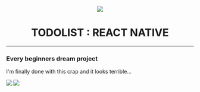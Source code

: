 
<p align="center">
  <img src="https://external-content.duckduckgo.com/iu/?u=https%3A%2F%2Ftse1.mm.bing.net%2Fth%3Fid%3DOIP.Rq0xfnZCnCiOkeman7dPagHaEk%26pid%3DApi&f=1">
</p>

<h1 align="center">
  TODOLIST : REACT NATIVE
 </h1>

--------------------------------------------------------------------




### Every beginners dream project


I'm finally done with this crap and it looks terrible...


<img align="left"  src="https://user-images.githubusercontent.com/69642932/115295044-3ba4a180-a151-11eb-9474-91cea7bfaaf4.png">
<img align="left"  src="https://user-images.githubusercontent.com/69642932/115295051-3cd5ce80-a151-11eb-95f9-ec99d33bb4e6.png">



